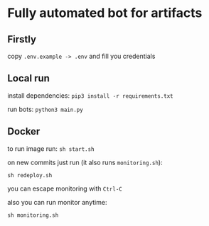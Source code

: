 # Fully automated bot for artifacts

## Firstly

copy `.env.example -> .env` and fill you credentials

## Local run

install dependencies: ```pip3 install -r requirements.txt```

run bots: ```python3 main.py```

## Docker

to run image run: ```sh start.sh```

on new commits just run (it also runs `monitoring.sh`):

```sh redeploy.sh```

you can escape monitoring with `Ctrl-C`

also you can run monitor anytime:

```sh monitoring.sh```
